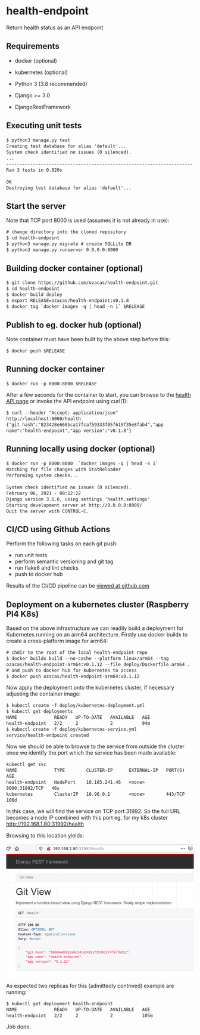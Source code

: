 # health-endpoint
Return health status as an API endpoint

## Requirements

 * docker (optional)

 * kubernetes (optional)

 * Python 3 (3.8 recommended)

 * Django >= 3.0

 * DjangoRestFramework

## Executing unit tests

~~~~
$ python3 manage.py test
Creating test database for alias 'default'...
System check identified no issues (0 silenced).
...
----------------------------------------------------------------------
Ran 3 tests in 0.020s

OK
Destroying test database for alias 'default'...
~~~~

## Start the server

Note that TCP port 8000 is used (assumes it is not already in use):
~~~~
# change directory into the cloned repository
$ cd health-endpoint
$ python3 manage.py migrate # create SQLLite DB
$ python3 manage.py runserver 0.0.0.0:8000
~~~~

## Building docker container (optional)

~~~~
$ git clone https://github.com/ozacas/health-endpoint.git
$ cd health-endpoint
$ docker build deploy
$ export RELEASE=ozacas/health-endpoint:v0.1.8
$ docker tag `docker images -q | head -n 1` $RELEASE
~~~~

## Publish to eg. docker hub (optional)

Note container must have been built by the above step before this:
~~~~
$ docker push $RELEASE
~~~~

## Running docker container

~~~~
$ docker run -p 8000:8000 $RELEASE
~~~~
After a few seconds for the container to start, you can browse to the [health API page](http://localhost:8000/health) or invoke the API endpoint using curl(1):

~~~~
$ curl --header "Accept: application/json" http://localhost:8000/health
{"git hash":"823428e668bca17fcaf59333f05f619f35e8fab4","app name":"health-endpoint","app version":"v0.1.8"}
~~~~

## Running locally using docker (optional)

~~~~
$ docker run -p 8000:8000  `docker images -q | head -n 1`
Watching for file changes with StatReloader
Performing system checks...

System check identified no issues (0 silenced).
February 06, 2021 - 08:12:22
Django version 3.1.6, using settings 'health.settings'
Starting development server at http://0.0.0.0:8000/
Quit the server with CONTROL-C.
~~~~

## CI/CD using Github Actions

Perform the following tasks on each git push:
 * run unit tests
 * perform semantic versioning and git tag
 * run flake8 and lint checks
 * push to docker hub

Results of the CI/CD pipeline can be [viewed at github.com](https://github.com/ozacas/health-endpoint/actions?query=workflow%3A%22Validate+tree%22)

## Deployment on a kubernetes cluster (Raspberry PI4 K8s)

Based on the above infrastructure we can readily build a deployment for Kubernetes running on an arm64 architecture. Firstly use docker buildx to create a cross-platform image for arm64:

~~~~
# chdir to the root of the local health-endpoint repo
$ docker buildx build --no-cache --platform linux/arm64 --tag ozacas/health-endpoint-arm64:v0.1.12 --file deploy/Dockerfile.arm64 .
# and push to docker hub for kubernetes to access
$ docker push ozacas/health-endpoint-arm64:v0.1.12
~~~~

Now apply the deployment onto the kubernetes cluster, if necessary adjusting the container image:

~~~~
$ kubectl create -f deploy/kubernetes-deployment.yml
$ kubectl get deployments 
NAME              READY   UP-TO-DATE   AVAILABLE   AGE
health-endpoint   2/2     2            2           94m
$ kubectl create -f deploy/kubernetes-service.yml 
service/health-endpoint created
~~~~

Now we should be able to browse to the service from outside the cluster once we identify the port which the service has been made available:

~~~~
kubectl get svc
NAME              TYPE        CLUSTER-IP      EXTERNAL-IP   PORT(S)          AGE
health-endpoint   NodePort    10.105.241.46   <none>        8000:31992/TCP   46s
kubernetes        ClusterIP   10.96.0.1       <none>        443/TCP          106d
~~~~

In this case, we will find the service on TCP port 31992. So the full URL becomes a node IP combined
with this port eg. for my k8s cluster http://192.168.1.80:31992/health

Browsing to this location yields:

![Service deployed to k8s](docs/k8s-arm64-health-endpoint.png)

As expected two replicas for this (admittedly contrived) example are running:

~~~~
$ kubectl get deployment health-endpoint
NAME              READY   UP-TO-DATE   AVAILABLE   AGE
health-endpoint   2/2     2            2           105m
~~~~

Job done.
